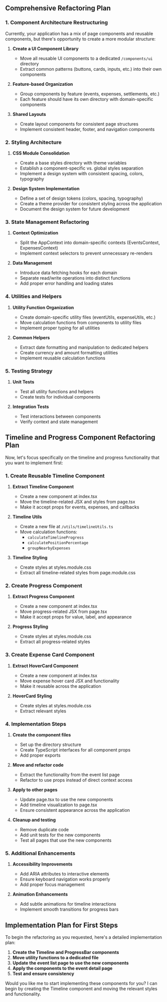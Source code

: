 ## Comprehensive Refactoring Plan

### 1. Component Architecture Restructuring

Currently, your application has a mix of page components and reusable components, but there's opportunity to create a more modular structure:

1. **Create a UI Component Library**
   - Move all reusable UI components to a dedicated `/components/ui` directory
   - Extract common patterns (buttons, cards, inputs, etc.) into their own components

2. **Feature-based Organization**
   - Group components by feature (events, expenses, settlements, etc.)
   - Each feature should have its own directory with domain-specific components

3. **Shared Layouts**
   - Create layout components for consistent page structures
   - Implement consistent header, footer, and navigation components

### 2. Styling Architecture

1. **CSS Module Consolidation**
   - Create a base styles directory with theme variables
   - Establish a component-specific vs. global styles separation
   - Implement a design system with consistent spacing, colors, typography

2. **Design System Implementation**
   - Define a set of design tokens (colors, spacing, typography)
   - Create a theme provider for consistent styling across the application
   - Document the design system for future development

### 3. State Management Refactoring

1. **Context Optimization**
   - Split the AppContext into domain-specific contexts (EventsContext, ExpensesContext)
   - Implement context selectors to prevent unnecessary re-renders

2. **Data Management**
   - Introduce data fetching hooks for each domain
   - Separate read/write operations into distinct functions
   - Add proper error handling and loading states

### 4. Utilities and Helpers

1. **Utility Function Organization**
   - Create domain-specific utility files (eventUtils, expenseUtils, etc.)
   - Move calculation functions from components to utility files
   - Implement proper typing for all utilities

2. **Common Helpers**
   - Extract date formatting and manipulation to dedicated helpers
   - Create currency and amount formatting utilities
   - Implement reusable calculation functions

### 5. Testing Strategy

1. **Unit Tests**
   - Test all utility functions and helpers
   - Create tests for individual components

2. **Integration Tests**
   - Test interactions between components
   - Verify context and state management

## Timeline and Progress Component Refactoring Plan

Now, let's focus specifically on the timeline and progress functionality that you want to implement first:

### 1. Create Reusable Timeline Component

1. **Extract Timeline Component**
   - Create a new component at index.tsx
   - Move the timeline-related JSX and styles from page.tsx
   - Make it accept props for events, expenses, and callbacks

2. **Timeline Utils**
   - Create a new file at `/utils/timelineUtils.ts`
   - Move calculation functions:
     - `calculateTimelineProgress`
     - `calculatePositionPercentage`
     - `groupNearbyExpenses`

3. **Timeline Styling**
   - Create styles at styles.module.css
   - Extract all timeline-related styles from page.module.css

### 2. Create Progress Component

1. **Extract Progress Component**
   - Create a new component at index.tsx
   - Move progress-related JSX from page.tsx
   - Make it accept props for value, label, and appearance

2. **Progress Styling**
   - Create styles at styles.module.css
   - Extract all progress-related styles

### 3. Create Expense Card Component

1. **Extract HoverCard Component**
   - Create a new component at index.tsx
   - Move expense hover card JSX and functionality
   - Make it reusable across the application

2. **HoverCard Styling**
   - Create styles at styles.module.css
   - Extract relevant styles

### 4. Implementation Steps

1. **Create the component files**
   - Set up the directory structure
   - Create TypeScript interfaces for all component props
   - Add proper exports

2. **Move and refactor code**
   - Extract the functionality from the event list page
   - Refactor to use props instead of direct context access

3. **Apply to other pages**
   - Update page.tsx to use the new components
   - Add timeline visualization to page.tsx
   - Ensure consistent appearance across the application

4. **Cleanup and testing**
   - Remove duplicate code
   - Add unit tests for the new components
   - Test all pages that use the new components

### 5. Additional Enhancements

1. **Accessibility Improvements**
   - Add ARIA attributes to interactive elements
   - Ensure keyboard navigation works properly
   - Add proper focus management

2. **Animation Enhancements**
   - Add subtle animations for timeline interactions
   - Implement smooth transitions for progress bars

## Implementation Plan for First Steps

To begin the refactoring as you requested, here's a detailed implementation plan:

1. **Create the Timeline and ProgressBar components**
2. **Move utility functions to a dedicated file**
3. **Update the event list page to use the new components**
4. **Apply the components to the event detail page**
5. **Test and ensure consistency**

Would you like me to start implementing these components for you? I can begin by creating the Timeline component and moving the relevant styles and functionality.